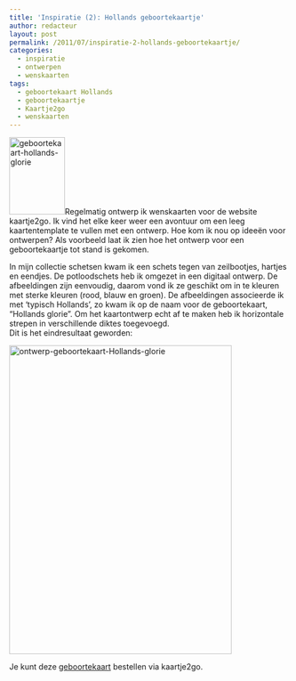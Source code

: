 ```yaml
---
title: 'Inspiratie (2): Hollands geboortekaartje'
author: redacteur
layout: post
permalink: /2011/07/inspiratie-2-hollands-geboortekaartje/
categories:
  - inspiratie
  - ontwerpen
  - wenskaarten
tags:
  - geboortekaart Hollands
  - geboortekaartje
  - Kaartje2go
  - wenskaarten
---
```

<img class="alignleft size-full wp-image-2196" title="geboortekaart-hollands-glorie" src="/wordpress/wp-content/uploads/2011/07/geboortekaart-hollands-glorie-thumbnail.jpg" alt="geboortekaart-hollands-glorie" width="100" height="139" />Regelmatig ontwerp ik wenskaarten voor de website kaartje2go. Ik vind het elke keer weer een avontuur om een leeg kaartentemplate te vullen met een ontwerp. Hoe kom ik nou op ideeën voor ontwerpen? Als voorbeeld laat ik zien hoe het ontwerp voor een geboortekaartje tot stand is gekomen.<!--more Lees hoe ik een geboortekaart heb ontworpen-->

In mijn collectie schetsen kwam ik een schets tegen van zeilbootjes, hartjes en eendjes. De potloodschets heb ik omgezet in een digitaal ontwerp. De afbeeldingen zijn eenvoudig, daarom vond ik ze geschikt om in te kleuren met sterke kleuren (rood, blauw en groen). De afbeeldingen associeerde ik met ‘typisch Hollands’, zo kwam ik op de naam voor de geboortekaart, “Hollands glorie”. Om het kaartontwerp echt af te maken heb ik horizontale strepen in verschillende diktes toegevoegd.  
Dit is het eindresultaat geworden:

<img class="aligncenter size-full wp-image-2194" title="ontwerp-geboortekaart-Hollands-glorie" src="/wordpress/wp-content/uploads/2011/07/ontwerp-geboortekaart-Hollands-glorie.jpg" alt="ontwerp-geboortekaart-Hollands-glorie" width="400" height="555" />

Je kunt deze [geboortekaart][1] bestellen via kaartje2go.

 [1]: http://www.kaartje2go.nl/geboortekaartjes/hollands-glorie "Bestel dit geboortekaartje"

